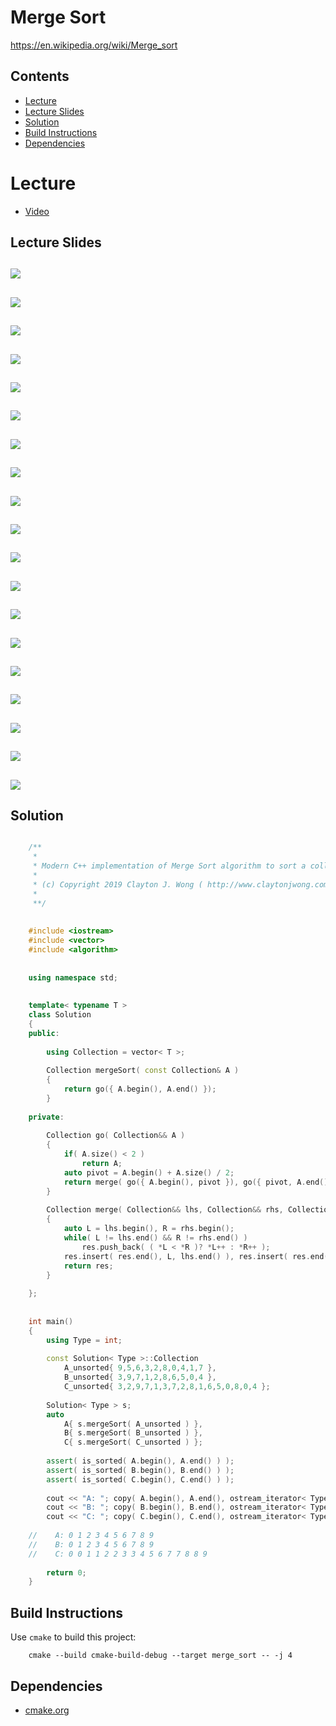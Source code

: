# Merge Sort
https://en.wikipedia.org/wiki/Merge_sort

## Contents
* [Lecture](#lecture)
* [Lecture Slides](#lecture-slides)
* [Solution](#solution)
* [Build Instructions](#build-instructions)
* [Dependencies](#dependencies)

# Lecture
* [Video](https://www.coursera.org/lecture/algorithms-divide-conquer/merge-sort-motivation-and-example-4vzQr)

## Lecture Slides
![](https://github.com/claytonjwong/Algorithms-Stanford/blob/master/course1/merge_sort/documentation/merge_01.png)
---
![](https://github.com/claytonjwong/Algorithms-Stanford/blob/master/course1/merge_sort/documentation/merge_02.png)
---
![](https://github.com/claytonjwong/Algorithms-Stanford/blob/master/course1/merge_sort/documentation/merge_03.png)
---
![](https://github.com/claytonjwong/Algorithms-Stanford/blob/master/course1/merge_sort/documentation/merge_04.png)
---
![](https://github.com/claytonjwong/Algorithms-Stanford/blob/master/course1/merge_sort/documentation/merge_05.png)
---
![](https://github.com/claytonjwong/Algorithms-Stanford/blob/master/course1/merge_sort/documentation/merge_07.png)
---
![](https://github.com/claytonjwong/Algorithms-Stanford/blob/master/course1/merge_sort/documentation/merge_08.png)
---
![](https://github.com/claytonjwong/Algorithms-Stanford/blob/master/course1/merge_sort/documentation/merge_09.png)
---
![](https://github.com/claytonjwong/Algorithms-Stanford/blob/master/course1/merge_sort/documentation/merge_10.png)
---
![](https://github.com/claytonjwong/Algorithms-Stanford/blob/master/course1/merge_sort/documentation/merge_11.png)
---
![](https://github.com/claytonjwong/Algorithms-Stanford/blob/master/course1/merge_sort/documentation/merge_12.png)
---
![](https://github.com/claytonjwong/Algorithms-Stanford/blob/master/course1/merge_sort/documentation/merge_13.png)
---
![](https://github.com/claytonjwong/Algorithms-Stanford/blob/master/course1/merge_sort/documentation/merge_14.png)
---
![](https://github.com/claytonjwong/Algorithms-Stanford/blob/master/course1/merge_sort/documentation/merge_15.png)
---
![](https://github.com/claytonjwong/Algorithms-Stanford/blob/master/course1/merge_sort/documentation/merge_16.png)
---
![](https://github.com/claytonjwong/Algorithms-Stanford/blob/master/course1/merge_sort/documentation/merge_17.png)
---
![](https://github.com/claytonjwong/Algorithms-Stanford/blob/master/course1/merge_sort/documentation/merge_18.png)
---
![](https://github.com/claytonjwong/Algorithms-Stanford/blob/master/course1/merge_sort/documentation/merge_19.png)
---
![](https://github.com/claytonjwong/Algorithms-Stanford/blob/master/course1/merge_sort/documentation/merge_20.png)
---

## Solution
```cpp

    /**
     *
     * Modern C++ implementation of Merge Sort algorithm to sort a collection
     *
     * (c) Copyright 2019 Clayton J. Wong ( http://www.claytonjwong.com )
     *
     **/
    
    
    #include <iostream>
    #include <vector>
    #include <algorithm>
    
    
    using namespace std;
    
    
    template< typename T >
    class Solution
    {
    public:
    
        using Collection = vector< T >;
    
        Collection mergeSort( const Collection& A )
        {
            return go({ A.begin(), A.end() });
        }
    
    private:
    
        Collection go( Collection&& A )
        {
            if( A.size() < 2 )
                return A;
            auto pivot = A.begin() + A.size() / 2;
            return merge( go({ A.begin(), pivot }), go({ pivot, A.end() }) );
        }
    
        Collection merge( Collection&& lhs, Collection&& rhs, Collection res={} ) // merge (res)ult
        {
            auto L = lhs.begin(), R = rhs.begin();
            while( L != lhs.end() && R != rhs.end() )
                res.push_back( ( *L < *R )? *L++ : *R++ );
            res.insert( res.end(), L, lhs.end() ), res.insert( res.end(), R, rhs.end() ); // append left-overs ( if applicable )
            return res;
        }
    
    };
    
    
    int main()
    {
        using Type = int;
    
        const Solution< Type >::Collection
            A_unsorted{ 9,5,6,3,2,8,0,4,1,7 },
            B_unsorted{ 3,9,7,1,2,8,6,5,0,4 },
            C_unsorted{ 3,2,9,7,1,3,7,2,8,1,6,5,0,8,0,4 };
    
        Solution< Type > s;
        auto
            A{ s.mergeSort( A_unsorted ) },
            B{ s.mergeSort( B_unsorted ) },
            C{ s.mergeSort( C_unsorted ) };
    
        assert( is_sorted( A.begin(), A.end() ) );
        assert( is_sorted( B.begin(), B.end() ) );
        assert( is_sorted( C.begin(), C.end() ) );
    
        cout << "A: "; copy( A.begin(), A.end(), ostream_iterator< Type >( cout, " " ) ); cout << endl;
        cout << "B: "; copy( B.begin(), B.end(), ostream_iterator< Type >( cout, " " ) ); cout << endl;
        cout << "C: "; copy( C.begin(), C.end(), ostream_iterator< Type >( cout, " " ) ); cout << endl;
    
    //    A: 0 1 2 3 4 5 6 7 8 9
    //    B: 0 1 2 3 4 5 6 7 8 9
    //    C: 0 0 1 1 2 2 3 3 4 5 6 7 7 8 8 9
    
        return 0;
    }

```

## Build Instructions
Use ```cmake``` to build this project:

```
    cmake --build cmake-build-debug --target merge_sort -- -j 4
```

## Dependencies
* [cmake.org](https://cmake.org)
